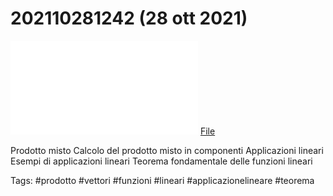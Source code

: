 # 202110281242 (28 ott 2021)
![](202110281242.pdf)
[File](202110281242.pdf)

Prodotto misto
Calcolo del prodotto misto in componenti
Applicazioni lineari
Esempi di applicazioni lineari
Teorema fondamentale delle funzioni lineari

Tags:
#prodotto #vettori #funzioni #lineari #applicazionelineare #teorema 